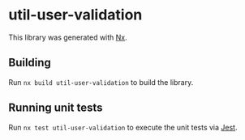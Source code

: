 # util-user-validation

This library was generated with [Nx](https://nx.dev).

## Building

Run `nx build util-user-validation` to build the library.

## Running unit tests

Run `nx test util-user-validation` to execute the unit tests via [Jest](https://jestjs.io).
